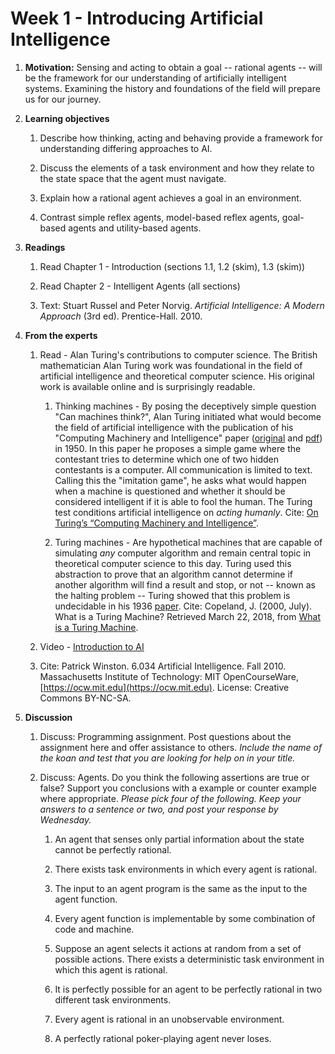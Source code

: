 # Week 1 - Introducing Artificial Intelligence

1. **Motivation:**  Sensing and acting to obtain a goal -- rational agents -- will be the framework for our understanding of artificially intelligent systems.  Examining the history and foundations of the field will prepare us for our journey.

1. **Learning objectives**

    1. Describe how thinking, acting and behaving provide a framework for understanding differing approaches to AI.

    1. Discuss the elements of a task environment and how they relate to the state space that the agent must navigate.

    1. Explain how a rational agent achieves a goal in an environment.

    1. Contrast simple reflex agents, model-based reflex agents, goal-based agents and utility-based agents.

1. **Readings**

    1. Read Chapter 1 - Introduction (sections 1.1, 1.2 (skim), 1.3 (skim))

    1. Read Chapter 2 - Intelligent Agents (all sections)

    1. Text: Stuart Russel and Peter Norvig. _Artificial Intelligence: A Modern Approach_ (3rd ed). Prentice-Hall. 2010.

1. **From the experts**

    1. Read - Alan Turing's contributions to computer science. The British mathematician Alan Turing work was foundational in the field of artificial intelligence and theoretical computer science.  His original work is available online and is surprisingly readable.

        1. Thinking machines - By posing the deceptively simple question "Can machines think?", Alan Turing initiated what would become the field of artificial intelligence with the publication of his "Computing Machinery and Intelligence" paper ([original](http://www.turingarchive.org/browse.php/B/9) and [pdf](https://www.csee.umbc.edu/courses/471/papers/turing.pdf)) in 1950.  In this paper he proposes a simple game where the contestant tries to determine which one of two hidden contestants is a computer.  All communication is limited to text.  Calling this the "imitation game", he asks what would happen when a machine is questioned and whether it should be considered intelligent if it is able to fool the human.  The Turing test conditions artificial intelligence on _acting humanly_.  Cite: [On Turing’s “Computing Machinery and Intelligence”](https://graehamdouglas.com/2013/12/27/on-turings-computing-machinery-and-intelligence/).

        1. Turing machines - Are hypothetical machines that are capable of simulating *any* computer algorithm and remain central topic in theoretical computer science to this day.  Turing used this abstraction to prove that an algorithm cannot determine if another algorithm will find a result and stop, or not -- known as the halting problem -- Turing showed that this problem is undecidable in his 1936 [paper](http://www.turingarchive.org/browse.php/B/12). Cite: Copeland, J. (2000, July). What is a Turing Machine? Retrieved March 22, 2018, from [What is a Turing Machine](http://www.alanturing.net/turing_archive/pages/reference%20articles/what%20is%20a%20turing%20machine.html).

    1. Video - [Introduction to AI](https://youtu.be/TjZBTDzGeGg)

    1. Cite: Patrick Winston. 6.034 Artificial Intelligence. Fall 2010. Massachusetts Institute of Technology: MIT OpenCourseWare, [https://ocw.mit.edu](https://ocw.mit.edu). License: Creative Commons BY-NC-SA.

1. **Discussion**

    1. Discuss:  Programming assignment. Post questions about the assignment here and offer assistance to others.  _Include the name of the koan and test that you are looking for help on  in your title._

    1. Discuss:  Agents. Do you think the following assertions are true or false?  Support you conclusions with a example or counter example where appropriate.  _Please pick four of the following.  Keep your answers to a sentence or two, and post your response by Wednesday._

        1. An agent that senses only partial information about the state cannot be perfectly rational.

        1. There exists task environments in which every agent is rational.

        1. The input to an agent program is the same as the input to the agent function.

        1. Every agent function is implementable by some combination of code and machine.

        1. Suppose an agent selects it actions at random from a set of possible actions.  There exists a deterministic task environment in which this agent is rational.

        1. It is perfectly possible for an agent to be perfectly rational in two different task environments.

        1. Every agent is rational in an unobservable environment.

        1. A perfectly rational poker-playing agent never loses.
        
